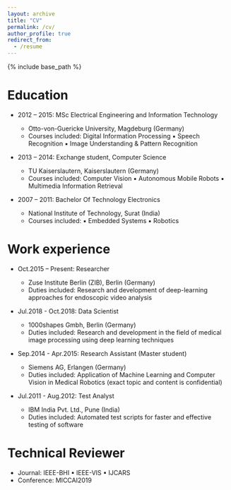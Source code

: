 ```yaml
---
layout: archive
title: "CV"
permalink: /cv/
author_profile: true
redirect_from:
  - /resume
---
```


{% include base_path %}

<!--
[Click to view my up-to-date Curriculum Vitae [PDF]](http://sahumanish.github.io/files/CV.pdf)
-->
<!-- <embed src="http://sahumanish.github.io/files/CV.pdf" width="650" height="1800" type='application/pdf'>  -->
<!-- <iframe src="http://sahumanish.github.io/files/CV.pdf" width="100%" height="500" frameborder="no" border="0" marginwidth="0" marginheight="0"></iframe> -->


Education
======
* 2012 – 2015: MSc Electrical Engineering and Information Technology
  * Otto-von-Guericke University, Magdeburg (Germany)  
  * Courses included: Digital Information Processing ▪ Speech Recognition ▪ Image Understanding & Pattern Recognition
  
* 2013 – 2014: Exchange student, Computer Science 
  * TU Kaiserslautern, Kaiserslautern (Germany)  
  * Courses included: Computer Vision ▪ Autonomous Mobile Robots ▪ Multimedia Information Retrieval
  
* 2007 – 2011: Bachelor Of Technology Electronics 
  * National Institute of Technology, Surat (India)   
  * Courses included: ▪	Embedded Systems ▪ Robotics


Work experience
======
* Oct.2015 – Present: Researcher
  * Zuse Institute Berlin (ZIB), Berlin (Germany) 
  * Duties included: Research and development of deep-learning approaches for endoscopic video analysis

* Jul.2018 - Oct.2018: Data Scientist
  * 1000shapes Gmbh, Berlin (Germany)
  * Duties included: Research and development in the field of medical image processing using deep learning techniques
  
* Sep.2014 - Apr.2015: Research Assistant (Master student)
  * Siemens AG, Erlangen (Germany)
  * Duties included: Application of Machine Learning and Computer Vision in Medical Robotics (exact topic and content is confidential)
  
* Jul.2011 - Aug.2012: Test Analyst
  * IBM India Pvt. Ltd., Pune (India)
  * Duties included: Automated test scripts for faster and effective testing of software
  
Technical Reviewer
======
* Journal: IEEE-BHI ▪ IEEE-VIS ▪ IJCARS
* Conference: MICCAI2019
